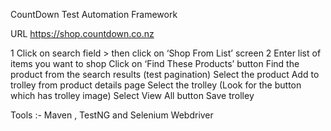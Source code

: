 CountDown Test Automation Framework

URL	https://shop.countdown.co.nz

1 Click on search field > then click on ‘Shop From List’ screen
2 Enter list of items you want to shop
Click on ‘Find These Products’ button
Find the product from the search results (test pagination)
Select the product
Add to trolley from product details page
Select the trolley (Look for the button which has trolley image)
Select View All button
Save trolley
	
Tools :- Maven ,  TestNG and Selenium Webdriver





